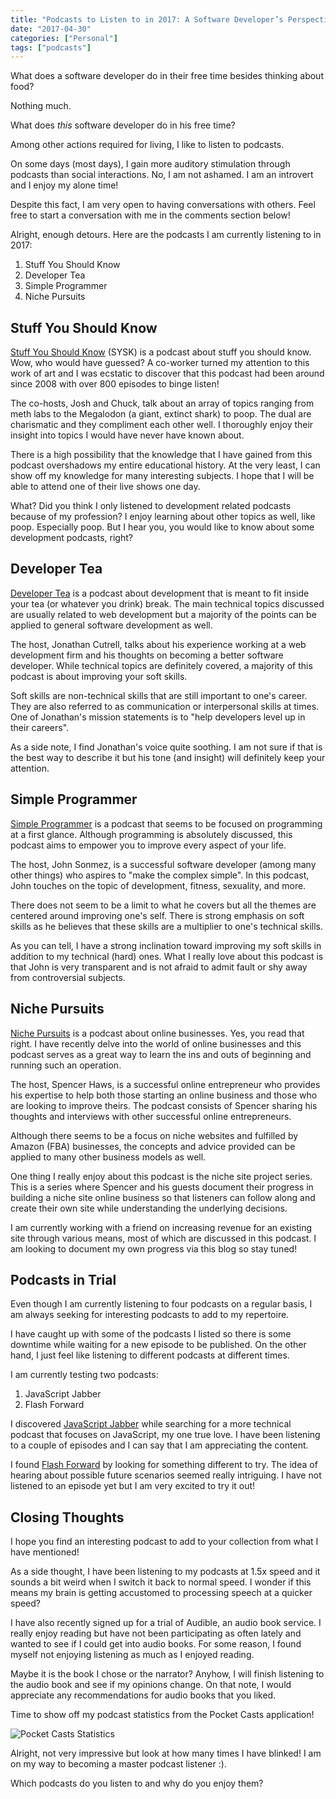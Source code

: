 ```yaml
---
title: "Podcasts to Listen to in 2017: A Software Developer’s Perspective"
date: "2017-04-30"
categories: ["Personal"]
tags: ["podcasts"]
---
```


What does a software developer do in their free time besides thinking about food?

Nothing much.

​What does *this* software developer do in his free time?

Among other actions required for living, I like to listen to podcasts.

On some days (most days), I gain more auditory stimulation ​through podcasts than social interactions. No, I am not ashamed. I am an introvert and I enjoy my alone time!

Despite this fact, I am very open to having ​conversations with others. Feel free to start a conversation with me in the comments section below!

​Alright, enough detours. Here are the podcasts I am currently listening to in 2017:

1. Stuff You Should Know
2. Developer Tea
3. Simple Programmer
4. Niche Pursuits

## Stuff You Should Know

[Stuff You Should Know](http://www.stuffyoushouldknow.com/) (SYSK) ​is a podcast about stuff you should know. Wow, who would have guessed? A co-worker turned my attention to this work of art and I was ecstatic to discover that this podcast had been around since 2008 with over 800 episodes to binge listen!

​The co-hosts, Josh and Chuck, talk about an array of topics ranging from meth labs to the Megalodon (a giant, extinct shark) to poop. The dual are charismatic and they compliment each other well. I thoroughly enjoy their insight into topics I would have never have known about.

There is a high possibility that the knowledge that I have gained from this podcast overshadows my entire educational history. At the very least, I can show off my knowledge for many interesting subjects. I hope that I will be able to attend one of their live shows one day. ​

​What? Did you think I only listened to development related podcasts because of my profession? I enjoy learning about other topics as well, like poop. Especially poop. But I hear you, you would like to know about some development podcasts, right?

## ​Developer Tea

​[Developer Tea](https://spec.fm/podcasts/developer-tea) is a podcast about development that is meant to fit inside your tea (or whatever you drink) break. The main technical topics discussed are usually related to web development but a majority of the points can be applied to general software development as well.

The host, ​Jonathan Cutrell, talks about his experience working at a web development firm and his thoughts on becoming a better software developer. While technical topics are definitely covered, a majority of this podcast is about improving your soft skills.

Soft skills are ​non-technical skills that are still important to one's career. They are also referred to as communication or interpersonal skills at times. One of Jonathan's mission statements is to "help developers level up in their careers".

As a side note, I find Jonathan's voice quite soothing. I am not sure if that is the best way to describe it but his tone (and insight) will definitely keep your attention.

## Simple Programmer

[Simple Programmer](https://simpleprogrammer.com/) ​is a podcast that seems to be focused on programming at a first glance. Although programming is absolutely discussed, this podcast aims to empower you to improve every aspect of your life.

The host, ​John Sonmez, is a successful software developer (among many other things) who aspires to "make the complex simple". In this podcast, John touches on the topic of development, fitness, sexuality, and more.

There does not seem to be a limit to what he covers but all the themes are centered around improving one's self. There is strong emphasis on soft skills as he believes that these skills are a multiplier to one's technical skills.

​As you can tell, I have a strong inclination toward improving my soft skills in addition to my technical (hard) ones. What I really love about this podcast is that John is very transparent and is not afraid to admit fault or shy away from controversial subjects.

## Niche Pursuits

[Niche Pursuits](http://www.nichepursuits.com/) is a podcast about online businesses. Yes, you read that right. I have recently delve into the world of online businesses and this podcast serves as a great way to learn the ins and outs of beginning and running such an operation.

The host, Spencer Haws, is a successful online entrepreneur who provides his expertise to help both those starting an online business and those who are looking to improve theirs. The podcast consists of Spencer sharing his thoughts and interviews with other successful online entrepreneurs.

Although there seems to be a focus on niche websites and fulfilled by Amazon (FBA) businesses, the concepts and advice ​provided can be applied to many other business models as well.

One thing I really enjoy about this podcast is the niche site project series. This is a series where Spencer and his guests document their progress in building a niche site online business so that listeners can follow along and create their own site while understanding the underlying decisions.

I am currently working with a friend on increasing revenue for an existing site through various means, most of which are discussed in this podcast. I am looking to document my own progress via this blog so stay tuned!

## Podcasts in Trial

Even though I am currently listening to four podcasts on a regular basis, I am always seeking for interesting podcasts to add to my repertoire.

I have caught up with some of the podcasts I listed so there is some downtime while waiting for a new episode to be published.​ On the other hand, I just feel like listening to different podcasts at different times.

​I am currently testing two podcasts:

1. JavaScript Jabber
2. Flash Forward

I discovered [JavaScript Jabber](https://devchat.tv/js-jabber) while searching for a more technical podcast that focuses on JavaScript, my one true love. I have been listening to a couple of episodes and I can say that I am appreciating the content.

I found [Flash Forward](https://www.flashforwardpod.com/) by looking for something different to try. The idea of hearing about possible future scenarios seemed really intriguing. I have not listened to an episode yet but I am very excited to try it out!

## ​Closing Thoughts

​I hope you find an interesting podcast to add to your collection from what I have mentioned!

​As a side thought, I have been listening to my podcasts at 1.5x speed and it sounds a bit weird when I switch it back to normal speed. I wonder if this means my brain is getting accustomed to processing speech at a quicker speed?

I have also recently signed up for a trial of Audible, an audio book service.​ I really enjoy reading but have not been participating as often lately and wanted to see if I could get into audio books. For some reason, I found myself not enjoying listening as much as I enjoyed reading.

Maybe ​it is the book I chose or the narrator? Anyhow, I will finish listening to the audio book and see if my opinions change. On that note, I would appreciate any recommendations for audio books that you liked.

Time to show off my podcast statistics from the Pocket Casts application!

![Pocket Casts Statistics](/pocket-casts-stats.png)

​Alright, not very impressive but look at how many times I have blinked! I am on my way to becoming a master podcast listener :).

​Which podcasts do you listen to and why do you enjoy them?

